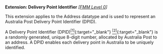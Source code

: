 **Extension: Delivery Point Identifier** *[[FMM Level 0](guidance.html)]*

This extension applies to the Address datatype and is used to represent an Australia Post Delivery Point Identifier (DPID).

A Delivery Point Identifier (DPID)[<sup>[1]</sup>](https://auspost.com.au/business/marketing-and-communications/access-data-and-insights/supporting-our-data-partners/address-data){:target="_blank"} [<sup>[2]</sup>](https://meteor.aihw.gov.au/content/index.phtml/itemId/430306){:target="_blank"} is a randomly generated, unique 8-digit number, allocated by Australia Post to an address. A DPID enables each delivery point in Australia to be uniquely identified.